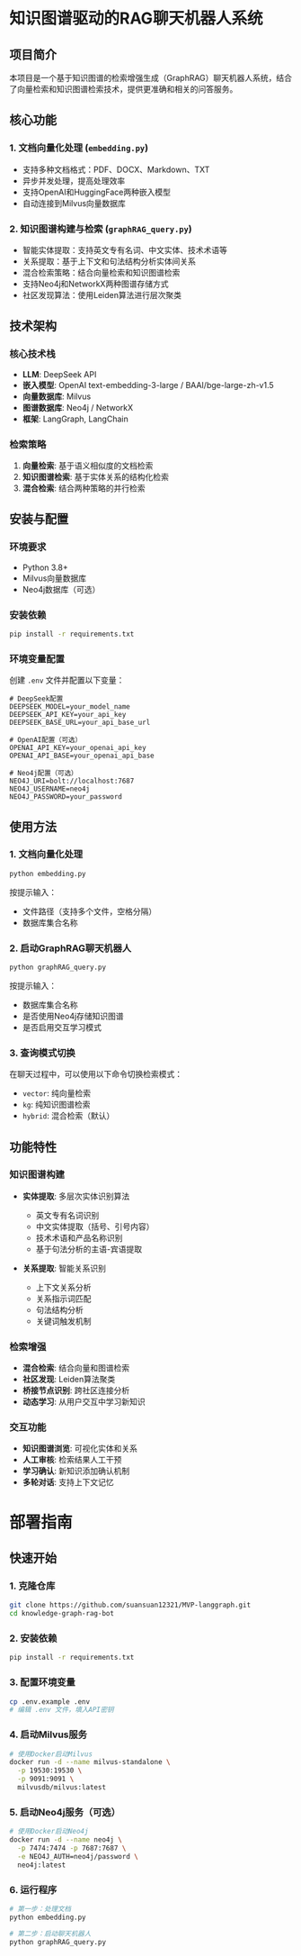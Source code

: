 # 知识图谱驱动的RAG聊天机器人系统

## 项目简介

本项目是一个基于知识图谱的检索增强生成（GraphRAG）聊天机器人系统，结合了向量检索和知识图谱检索技术，提供更准确和相关的问答服务。

## 核心功能

### 1. 文档向量化处理 (`embedding.py`)
- 支持多种文档格式：PDF、DOCX、Markdown、TXT
- 异步并发处理，提高处理效率
- 支持OpenAI和HuggingFace两种嵌入模型
- 自动连接到Milvus向量数据库

### 2. 知识图谱构建与检索 (`graphRAG_query.py`)
- 智能实体提取：支持英文专有名词、中文实体、技术术语等
- 关系提取：基于上下文和句法结构分析实体间关系
- 混合检索策略：结合向量检索和知识图谱检索
- 支持Neo4j和NetworkX两种图谱存储方式
- 社区发现算法：使用Leiden算法进行层次聚类

## 技术架构

### 核心技术栈
- **LLM**: DeepSeek API
- **嵌入模型**: OpenAI text-embedding-3-large / BAAI/bge-large-zh-v1.5
- **向量数据库**: Milvus
- **图谱数据库**: Neo4j / NetworkX
- **框架**: LangGraph, LangChain

### 检索策略
1. **向量检索**: 基于语义相似度的文档检索
2. **知识图谱检索**: 基于实体关系的结构化检索
3. **混合检索**: 结合两种策略的并行检索

## 安装与配置

### 环境要求
- Python 3.8+
- Milvus向量数据库
- Neo4j数据库（可选）

### 安装依赖
```bash
pip install -r requirements.txt
```

### 环境变量配置
创建 `.env` 文件并配置以下变量：

```env
# DeepSeek配置
DEEPSEEK_MODEL=your_model_name
DEEPSEEK_API_KEY=your_api_key
DEEPSEEK_BASE_URL=your_api_base_url

# OpenAI配置（可选）
OPENAI_API_KEY=your_openai_api_key
OPENAI_API_BASE=your_openai_api_base

# Neo4j配置（可选）
NEO4J_URI=bolt://localhost:7687
NEO4J_USERNAME=neo4j
NEO4J_PASSWORD=your_password
```

## 使用方法

### 1. 文档向量化处理
```bash
python embedding.py
```
按提示输入：
- 文件路径（支持多个文件，空格分隔）
- 数据库集合名称

### 2. 启动GraphRAG聊天机器人
```bash
python graphRAG_query.py
```
按提示输入：
- 数据库集合名称
- 是否使用Neo4j存储知识图谱
- 是否启用交互学习模式

### 3. 查询模式切换
在聊天过程中，可以使用以下命令切换检索模式：
- `vector`: 纯向量检索
- `kg`: 纯知识图谱检索
- `hybrid`: 混合检索（默认）

## 功能特性

### 知识图谱构建
- **实体提取**: 多层次实体识别算法
  - 英文专有名词识别
  - 中文实体提取（括号、引号内容）
  - 技术术语和产品名称识别
  - 基于句法分析的主语-宾语提取

- **关系提取**: 智能关系识别
  - 上下文关系分析
  - 关系指示词匹配
  - 句法结构分析
  - 关键词触发机制

### 检索增强
- **混合检索**: 结合向量和图谱检索
- **社区发现**: Leiden算法聚类
- **桥接节点识别**: 跨社区连接分析
- **动态学习**: 从用户交互中学习新知识

### 交互功能
- **知识图谱浏览**: 可视化实体和关系
- **人工审核**: 检索结果人工干预
- **学习确认**: 新知识添加确认机制
- **多轮对话**: 支持上下文记忆


# 部署指南

## 快速开始

### 1. 克隆仓库
```bash
git clone https://github.com/suansuan12321/MVP-langgraph.git
cd knowledge-graph-rag-bot
```

### 2. 安装依赖
```bash
pip install -r requirements.txt
```

### 3. 配置环境变量
```bash
cp .env.example .env
# 编辑 .env 文件，填入API密钥
```

### 4. 启动Milvus服务
```bash
# 使用Docker启动Milvus
docker run -d --name milvus-standalone \
  -p 19530:19530 \
  -p 9091:9091 \
  milvusdb/milvus:latest
```

### 5. 启动Neo4j服务（可选）
```bash
# 使用Docker启动Neo4j
docker run -d --name neo4j \
  -p 7474:7474 -p 7687:7687 \
  -e NEO4J_AUTH=neo4j/password \
  neo4j:latest
```

### 6. 运行程序
```bash
# 第一步：处理文档
python embedding.py

# 第二步：启动聊天机器人
python graphRAG_query.py
```
```
